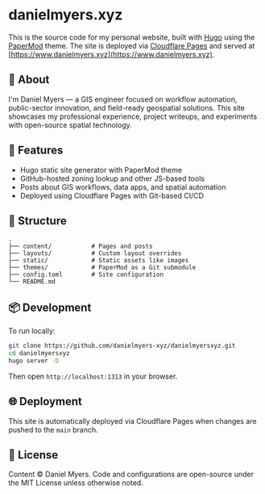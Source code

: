 # danielmyers.xyz

This is the source code for my personal website, built with [Hugo](https://gohugo.io/) using the [PaperMod](https://github.com/adityatelange/hugo-PaperMod) theme. The site is deployed via [Cloudflare Pages](https://pages.cloudflare.com/) and served at [https://www.danielmyers.xyz](https://www.danielmyers.xyz).

## 🧭 About

I'm Daniel Myers — a GIS engineer focused on workflow automation, public-sector innovation, and field-ready geospatial solutions. This site showcases my professional experience, project writeups, and experiments with open-source spatial technology.

## 🚀 Features

- Hugo static site generator with PaperMod theme
- GitHub-hosted zoning lookup and other JS-based tools
- Posts about GIS workflows, data apps, and spatial automation
- Deployed using Cloudflare Pages with Git-based CI/CD

## 📁 Structure

```
.
├── content/           # Pages and posts
├── layouts/           # Custom layout overrides
├── static/            # Static assets like images
├── themes/            # PaperMod as a Git submodule
├── config.toml        # Site configuration
└── README.md
```

## 📦 Development

To run locally:

```bash
git clone https://github.com/danielmyers-xyz/danielmyersxyz.git
cd danielmyersxyz
hugo server -D
```

Then open `http://localhost:1313` in your browser.

## 🌐 Deployment

This site is automatically deployed via Cloudflare Pages when changes are pushed to the `main` branch.

## 📸 License

Content © Daniel Myers. Code and configurations are open-source under the MIT License unless otherwise noted.
